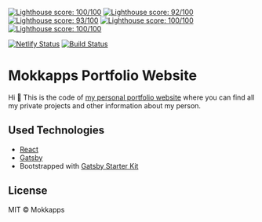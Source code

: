 [![Lighthouse score: 100/100](https://lighthouse-badge.appspot.com/?score=100&compact&category=Progressive+Web+App)](https://github.com/ebidel/lighthouse-badge)
[![Lighthouse score: 92/100](https://lighthouse-badge.appspot.com/?score=92&compact&category=Performance)](https://github.com/ebidel/lighthouse-badge)
[![Lighthouse score: 93/100](https://lighthouse-badge.appspot.com/?score=93&compact&category=Accessibility)](https://github.com/ebidel/lighthouse-badge)
[![Lighthouse score: 100/100](https://lighthouse-badge.appspot.com/?score=100&compact&category=Best+Practices)](https://github.com/ebidel/lighthouse-badge)
[![Lighthouse score: 100/100](https://lighthouse-badge.appspot.com/?score=100&compact&category=SEO)](https://github.com/ebidel/lighthouse-badge)

[![Netlify Status](https://api.netlify.com/api/v1/badges/3a56bccf-9bd3-4306-ae45-f92cef608076/deploy-status)](https://app.netlify.com/sites/mokkapps/deploys)
[![Build Status](https://travis-ci.org/Mokkapps/website.svg?branch=master)](https://travis-ci.org/Mokkapps/website)

# Mokkapps Portfolio Website

Hi 👋 This is the code of [my personal portfolio website](<[www.mokkapps.de](https://www.mokkapps.de)>) where you can find all my private projects and other information about my person.

## Used Technologies

- [React](https://reactjs.org/)
- [Gatsby](https://www.gatsbyjs.org/)
- Bootstrapped with [Gatsby Starter Kit](https://github.com/greglobinski/gatsby-starter-kit)

## License

MIT © Mokkapps
